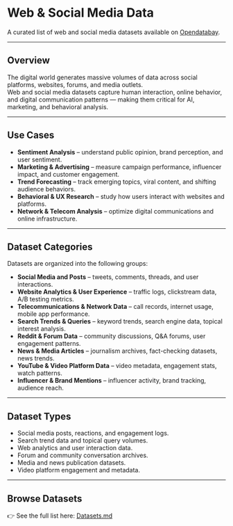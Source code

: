 # Web & Social Media Data

A curated list of web and social media datasets available on [Opendatabay](https://www.opendatabay.com/data/web-social).

---

## Overview
The digital world generates massive volumes of data across social platforms, websites, forums, and media outlets.  
Web and social media datasets capture human interaction, online behavior, and digital communication patterns — making them critical for AI, marketing, and behavioral analysis.

---

## Use Cases
- **Sentiment Analysis** – understand public opinion, brand perception, and user sentiment.  
- **Marketing & Advertising** – measure campaign performance, influencer impact, and customer engagement.  
- **Trend Forecasting** – track emerging topics, viral content, and shifting audience behaviors.  
- **Behavioral & UX Research** – study how users interact with websites and platforms.  
- **Network & Telecom Analysis** – optimize digital communications and online infrastructure.  

---

## Dataset Categories
Datasets are organized into the following groups:  

- **Social Media and Posts** – tweets, comments, threads, and user interactions.  
- **Website Analytics & User Experience** – traffic logs, clickstream data, A/B testing metrics.  
- **Telecommunications & Network Data** – call records, internet usage, mobile app performance.  
- **Search Trends & Queries** – keyword trends, search engine data, topical interest analysis.  
- **Reddit & Forum Data** – community discussions, Q&A forums, user engagement patterns.  
- **News & Media Articles** – journalism archives, fact-checking datasets, news trends.  
- **YouTube & Video Platform Data** – video metadata, engagement stats, watch patterns.  
- **Influencer & Brand Mentions** – influencer activity, brand tracking, audience reach.  

---

## Dataset Types
- Social media posts, reactions, and engagement logs.  
- Search trend data and topical query volumes.  
- Web analytics and user interaction data.  
- Forum and community conversation archives.  
- Media and news publication datasets.  
- Video platform engagement and metadata.  

---

## Browse Datasets
👉 See the full list here: [Datasets.md](./Datasets.md)  